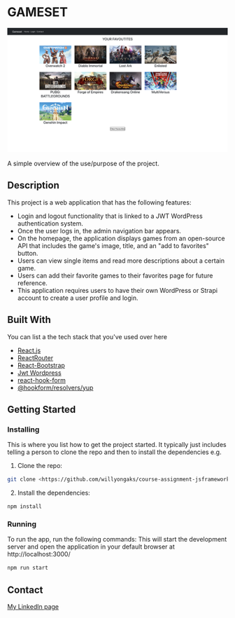 # GAMESET

![image](/src/components/assts/websiteScreenshot.png)

A simple overview of the use/purpose of the project.

## Description

This project is a web application that has the following features:

- Login and logout functionality that is linked to a JWT WordPress authentication system.
- Once the user logs in, the admin navigation bar appears.
- On the homepage, the application displays games from an open-source API that includes the game's image, title, and an "add to favorites"      button.
- Users can view single items and read more descriptions about a certain game.
- Users can add their favorite games to their favorites page for future reference.
- This application requires users to have their own WordPress or Strapi account to create a user profile and login.


## Built With

You can list a the tech stack that you've used over here

- [React.js](https://reactjs.org/)
- [ReactRouter](https://reactrouter.com/)
- [React-Bootstrap](https://react-bootstrap.github.io/)
- [Jwt Wordpress](https://developer.wordpress.org/rest-api/using-the-rest-api/authentication/#cookie-authentication)
- [react-hook-form](https://react-hook-form.com/)
- [@hookform/resolvers/yup](https://github.com/react-hook-form/resolvers)

## Getting Started

### Installing

This is where you list how to get the project started. It typically just includes telling a person to clone the repo and then to install the dependencies e.g.

1. Clone the repo:

```bash
git clone <https://github.com/willyongaks/course-assignment-jsframework-ongaki.git>
```

2. Install the dependencies:

```
npm install
```

### Running

To run the app, run the following commands:
This will start the development server and open the application in your default browser at http://localhost:3000/

```bash
npm run start
```

## Contact

[My LinkedIn page](linkedin.com/in/william-okerio-ongaki-519519166)
